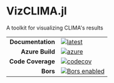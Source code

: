 # VizCLIMA.jl

A toolkit for visualizing CLIMA's results

|||
|---------------------:|:----------------------------------------------|
| **Documentation**    | [![latest][docs-dev-img]][docs-dev-url]       |
| **Azure Build**      | [![azure][azure-img]][azure-url]              |
| **Code Coverage**    | [![codecov][codecov-img]][codecov-url]        |
| **Bors**             | [![Bors enabled][bors-img]][bors-url]         |

[docs-dev-img]: https://img.shields.io/badge/docs-dev-blue.svg
[docs-dev-url]: https://CliMA.github.io/VizCLIMA.jl/dev/

[azure-img]: https://dev.azure.com/climate-machine/VizCLIMA/_apis/build/status/climate-machine.VizCLIMA.jl?branchName=master
[azure-url]: https://dev.azure.com/climate-machine/VizCLIMA/_build/latest?definitionId=8&branchName=master

[codecov-img]: https://codecov.io/gh/CliMA/VizCLIMA.jl/branch/master/graph/badge.svg
[codecov-url]: https://codecov.io/gh/CliMA/VizCLIMA.jl

[bors-img]: https://bors.tech/images/badge_small.svg
[bors-url]: https://app.bors.tech/repositories/24781

